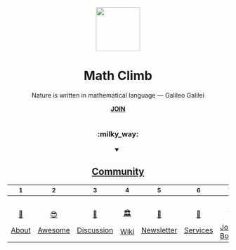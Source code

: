 <div align="center">
  <img height="100" src="https://user-images.githubusercontent.com/116753704/198101944-adf1924a-d41e-4966-bb8d-d2f11350fac9.png"/>
  <h1>Math Climb</h1>
  <p>Nature is written in mathematical language — Galileo Galilei</p>
  <a href="https://github.com/MathClimb/.github/blob/main/JOIN.md"><b>JOIN</b></a>

#

<div align="center">
  <h3>:milky_way:</h3>
  <details open><summary><h2><a href="https://github.com/MathClimb/community">Community</a></h2></summary>

  | <sub>1</sub> | <sub>2</sub> | <sub>3</sub> | <sub>4</sub> | <sub>5</sub> | <sub>6</sub> | <sub>7</sub> | <sub>8</sub> |
  |-|-|-|-|-|-|-|-|
  | <a href="https://github.com/MathClimb/.github" title=""><p align="center">:tada:</p>About</a> | <a href="https://github.com/MathClimb/awesome" title=""><p align="center">:sunglasses:</p>Awesome</a>  | <a href="https://github.com/orgs/mathclimb/discussions" title=""><p align="center">:speech_balloon:</p>Discussion</a> | <a href="https://github.com/mathclimb/community/wiki" title=""><p align="center">:classical_building:</p>Wiki</a> | <a href="https://github.com/MathClimb/newsletter" title=""><p align="center">:incoming_envelope:</p>Newsletter</a> | <a href="https://github.com/MathClimb/services" title=""><p align="center">:handshake:</p>Services</a> | <a href="https://github.com/MathClimb/jobs" title=""><p align="center">:business_suit_levitating:</p>Job Board</a> | <a href="https://github.com/MathClimb/shop" title=""><p align="center">:money_with_wings:</p>Shop</a> |
    
  </details>
</div>

#

</div>

